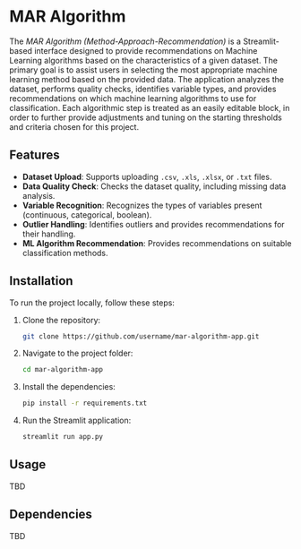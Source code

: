 # **MAR Algorithm**

The *MAR Algorithm (Method-Approach-Recommendation)* is a Streamlit-based interface designed to provide recommendations on Machine Learning algorithms based on the characteristics of a given dataset. The primary goal is to assist users in selecting the most appropriate machine learning method based on the provided data. The application analyzes the dataset, performs quality checks, identifies variable types, and provides recommendations on which machine learning algorithms to use for classification. Each algorithmic step is treated as an easily editable block, in order to further provide adjustments and tuning on the starting thresholds and criteria chosen for this project.

## **Features**

- **Dataset Upload**: Supports uploading `.csv`, `.xls`, `.xlsx`, or `.txt` files.
- **Data Quality Check**: Checks the dataset quality, including missing data analysis.
- **Variable Recognition**: Recognizes the types of variables present (continuous, categorical, boolean).
- **Outlier Handling**: Identifies outliers and provides recommendations for their handling.
- **ML Algorithm Recommendation**: Provides recommendations on suitable classification methods.

## **Installation**

To run the project locally, follow these steps:

1. Clone the repository:
   ```bash
   git clone https://github.com/username/mar-algorithm-app.git
   ```
2. Navigate to the project folder:
   ```bash
   cd mar-algorithm-app
   ```
3. Install the dependencies:
   ```bash
   pip install -r requirements.txt
   ```
4. Run the Streamlit application:
   ```bash
   streamlit run app.py
   ```

## **Usage**

TBD

## **Dependencies**

TBD


